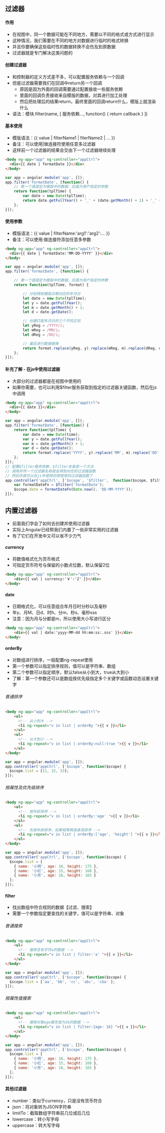 ## 过滤器

#### 作用
- 在视图中，同一个数据可能在不同地方，需要以不同的格式或方式进行显示
- 这种情况，我们需要在不同的地方对数据进行临时的格式转换
- 并且你要确保这些临时性的数据转换不会伤及到原数据
- 过滤器就是专门解决这类问题的

#### 创建过滤器
- 和控制器的定义方式差不多，可以配置服务依赖与一个回调
- 但是过滤器需要我们在回调中return另一个回调
    + 原因是因为外面的回调需要通过配置接收一些服务依赖
    + 里面的回调负责接收来自模版的数据，对其进行加工处理
    + 然后把处理后的结果return，最终里面的回调return什么，模版上就渲染什么
- 语法：模块.filter(name, [ 服务依赖..., function() { return callback } ])

#### 基本使用
- 模版语法：{{ value | filterName1 | filerName2 | ... }}
- 备注：可以使用|做连接符使用任意多过滤器
- 这样前一个过滤器的结果会交由下一个过滤器继续处理

```html
<body ng-app="app" ng-controller="appCtrl">
  <div>{{ date | formatDate }}</div>
</body>
```
```javascript
var app = angular.module('app', []);
app.filter('formatDate', [function() {
	// 第一个值固定为模版中的数据，后面为用户指定的参数
	return function(tplTime) {
		var date = new Date(tplTime);
		return date.getFullYear() + '_' + (date.getMonth() + 1) + '_' + date.getDate();
	};
}]);
```

#### 使用参数
- 模版语法：{{ value | filterName:'arg1':'arg2':... }}
- 备注：可以使用:做连接符添加任意多参数

```html
<body ng-app="app" ng-controller="appCtrl">
  <div>{{ date | formatDate:'MM-DD-YYYY' }}</div>
</body>
```
```javascript
var app = angular.module('app', []);
app.filter('formatDate', [function() {

	// 第一个值固定为模版中的数据，后面为用户指定的参数
	return function(tplTime, format) {

		// 分别得到模版日期对应的年月日
	    let date = new Date(tplTime);
	    let y = date.getFullYear();
	    let m = date.getMonth() + 1;
	    let d = date.getDate();

	    // 创建匹配年月日的三个不同正则
	    let yReg = /YYYY/i;
	    let mReg = /MM/i;
	    let dReg = /DD/i;

	    // 最后进行数据替换
	    return format.replace(yReg, y).replace(mReg, m).replace(dReg, d);
	};
}]);
```

#### 补充了解 - 在js中使用过滤器
- 大部分的过滤器都是在视图中使用的
- 如果你需要，也可以利用$filter服务获取到指定的过滤器关键函数，然后在js中调用

```html
<body ng-app="app" ng-controller="appCtrl">
  <div>{{ date }}</div>
</body>
```
```javascript
var app = angular.module('app', []);
app.filter('formatDate', [function() {
	return function(tplTime) {
        var date = new Date(time);
        var y = date.getFullYear();
        var m = date.getMonth() + 1;
        var d = date.getDate();
        return format.replace('YYYY', y).replace('MM', m).replace('DD', d);
	};
}]);
// 配置$filter服务依赖，$filter本身是一个方法
// 调用并传一个过滤器名称就会得到对应的过滤器函数
// 然后你就可以在js中使用你想使用的过滤器函数了
app.controller('appCtrl', ['$scope', '$filter',  function($scope, $filter) {
    var formatDateFn = $filter('formatDate');
    $scope.date = formatDateFn(Date.now(), 'DD-MM-YYYY'));
}]);
```

## 内置过滤器
- 前面我们学会了如何去创建并使用过滤器
- 实际上Angular已经帮我们内置了一些非常实用的过滤器
- 有了它们在开发中又可以省不少力气

#### currency
- 将数值格式化为货币格式
- 可指定货币符号与保留的小数点位数，默认保留2位

```html
<body ng-app="app" ng-controller="appCtrl">
    <div>{{ val | currency:'￥':'2' }}</div>
</body>
```

#### date
- 日期格式化，可以任意组合年月日时分秒以及毫秒
- 年y、月M、日d、时h、分m、秒s、毫秒sss
- 注意：因为月与分都是m，所以使用大小写进行区分

```html
<body ng-app="app" ng-controller="appCtrl">
    <div>{{ val | date:'yyyy-MM-dd hh:mm:ss:.sss' }}</div>
</body>
```

#### orderBy
- 对数组进行排序，一般配置ng-repeat使用
- 第一个参数可以指定排序规则，值可以是字符串、数组
- 第二个参数可以指定顺序，默认false从小到大，true从大到小
- 了解：第一个参数还可以是数组按优先级指定多个关键字或函数动态设置关键字

###### 普通排序

```html
<body ng-app="app" ng-controller="appCtrl">
    <ul>
      <!-- 从小到大 -->
      <li ng-repeat="v in list | orderBy ">{{ v }}</li>
    </ul>
    <ul>
      <!-- 从大到小 -->
      <li ng-repeat="v in list | orderBy:null:true ">{{ v }}</li>
    </ul>
</body>
```
```javascript
var app = angular.module('app', []);
app.controller('appCtrl', ['$scope', function($scope) {
  $scope.list = [11, 22, 33];
}]);
```

###### 按属性及优先级排序

```html
<body ng-app="app" ng-controller="appCtrl">
    <ul>
      <!-- 按年龄排序 -->
      <li ng-repeat="v in list | orderBy:'age' ">{{ v }}</li>
    </ul>
    <ul>
      <!-- 先按年龄排序，如果相等再按身高排序 -->
      <li ng-repeat="v in list | orderBy:['age', 'height'] ">{{ v }}</li>
    </ul>
</body>
```
```javascript
var app = angular.module('app', []);
app.controller('appCtrl', ['$scope', function($scope) {
  $scope.list = [
  	{ name: '小明', age: 16, height: 175 },
  	{ name: '小红', age: 15, height: 160 },
  	{ name: '小芳', age: 16, height: 165 }
  ];
}]);
```

#### filter
- 找出数组中符合规则的数据【过滤、搜索】
- 需要一个参数指定要查找的关键字，值可以是字符串、对象

###### 普通搜索

```html
<body ng-app="app" ng-controller="appCtrl">
    <ul>
      <!-- 搜索含有字符a的数据 -->
      <li ng-repeat="v in list | filter:'a' ">{{ v }}</li>
    </ul>
</body>
```
```javascript
var app = angular.module('app', []);
app.controller('appCtrl', ['$scope', function($scope) {
  $scope.list = ['aa', 'bb', 'cc', 'abc', 'cba' ];
}]);
```

###### 按属性值搜索

```html
<body ng-app="app" ng-controller="appCtrl">
    <ul>
      <!-- 搜索对象age属性值为16的数据 -->
      <li ng-repeat="v in list | filter:{age: 16} ">{{ v }}</li>
    </ul>
</body>
```
```javascript
var app = angular.module('app', []);
app.controller('appCtrl', ['$scope', function($scope) {
  $scope.list = [
  	{ name: '小明', age: 16, height: 175 },
  	{ name: '小红', age: 15, height: 160 },
  	{ name: '小芳', age: 16, height: 165 }
  ];
}]);
```

#### 其他过滤器
- number：类似于currency，只是没有货币符合
- json：将对象转为JSON字符串
- limitTo：截取数组字符串前几位或后几位
- lowercase：转小写字母
- uppercase：转大写字母
